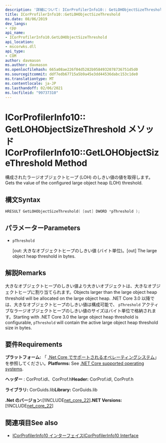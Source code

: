 ```yaml
---
description: '詳細について: ICorProfilerInfo10:: GetLOHObjectSizeThreshold メソッド'
title: ICorProfilerInfo10::GetLOHObjectSizeThreshold
ms.date: 08/06/2019
dev_langs:
- cpp
api_name:
- ICorProfilerInfo10.GetLOHObjectSizeThreshold
api_location:
- mscorwks.dll
api_type:
- COM
author: davmason
ms.author: davmason
ms.openlocfilehash: 665a08ae226f04d5282b9584932078736751d5d0
ms.sourcegitcommit: ddf7edb67715a5b9a45e3dd44536dabc153c1de0
ms.translationtype: MT
ms.contentlocale: ja-JP
ms.lasthandoff: 02/06/2021
ms.locfileid: "99737310"
---
```

# <a name="icorprofilerinfo10getlohobjectsizethreshold-method"></a><span data-ttu-id="0447a-103">ICorProfilerInfo10:: GetLOHObjectSizeThreshold メソッド</span><span class="sxs-lookup"><span data-stu-id="0447a-103">ICorProfilerInfo10::GetLOHObjectSizeThreshold Method</span></span>

<span data-ttu-id="0447a-104">構成されたラージオブジェクトヒープ (LOH) のしきい値の値を取得します。</span><span class="sxs-lookup"><span data-stu-id="0447a-104">Gets the value of the configured large object heap (LOH) threshold.</span></span>

## <a name="syntax"></a><span data-ttu-id="0447a-105">構文</span><span class="sxs-lookup"><span data-stu-id="0447a-105">Syntax</span></span>

```cpp
HRESULT GetLOHObjectSizeThreshold( [out] DWORD *pThreshold );
```

## <a name="parameters"></a><span data-ttu-id="0447a-106">パラメーター</span><span class="sxs-lookup"><span data-stu-id="0447a-106">Parameters</span></span>

- `pThreshold`

  <span data-ttu-id="0447a-107">\[out: 大きなオブジェクトヒープのしきい値 (バイト単位)。</span><span class="sxs-lookup"><span data-stu-id="0447a-107">\[out] The large object heap threshold in bytes.</span></span>

## <a name="remarks"></a><span data-ttu-id="0447a-108">解説</span><span class="sxs-lookup"><span data-stu-id="0447a-108">Remarks</span></span>

<span data-ttu-id="0447a-109">大きなオブジェクトヒープのしきい値より大きいオブジェクトは、大きなオブジェクトヒープに割り当てられます。</span><span class="sxs-lookup"><span data-stu-id="0447a-109">Objects larger than the large object heap threshold will be allocated on the large object heap.</span></span> <span data-ttu-id="0447a-110">.NET Core 3.0 以降では、大きなオブジェクトヒープのしきい値は構成可能で、 `pThreshold` アクティブなラージオブジェクトヒープのしきい値のサイズはバイト単位で格納されます。</span><span class="sxs-lookup"><span data-stu-id="0447a-110">Starting with .NET Core 3.0 the large object heap threshold is configurable, `pThreshold` will contain the active large object heap threshold size in bytes.</span></span>

## <a name="requirements"></a><span data-ttu-id="0447a-111">要件</span><span class="sxs-lookup"><span data-stu-id="0447a-111">Requirements</span></span>

<span data-ttu-id="0447a-112">**プラットフォーム:** 「 [.Net Core でサポートされるオペレーティングシステム](../../../core/install/windows.md?pivots=os-windows)」を参照してください。</span><span class="sxs-lookup"><span data-stu-id="0447a-112">**Platforms:** See [.NET Core supported operating systems](../../../core/install/windows.md?pivots=os-windows).</span></span>

<span data-ttu-id="0447a-113">**ヘッダー** : CorProf.idl、CorProf.h</span><span class="sxs-lookup"><span data-stu-id="0447a-113">**Header:** CorProf.idl, CorProf.h</span></span>

<span data-ttu-id="0447a-114">**ライブラリ:** CorGuids.lib</span><span class="sxs-lookup"><span data-stu-id="0447a-114">**Library:** CorGuids.lib</span></span>

<span data-ttu-id="0447a-115">**.Net のバージョン:**[!INCLUDE[net_core_22](../../../../includes/net-core-30-md.md)]</span><span class="sxs-lookup"><span data-stu-id="0447a-115">**.NET Versions:** [!INCLUDE[net_core_22](../../../../includes/net-core-30-md.md)]</span></span>

## <a name="see-also"></a><span data-ttu-id="0447a-116">関連項目</span><span class="sxs-lookup"><span data-stu-id="0447a-116">See also</span></span>

- [<span data-ttu-id="0447a-117">ICorProfilerInfo10 インターフェイス</span><span class="sxs-lookup"><span data-stu-id="0447a-117">ICorProfilerInfo10 Interface</span></span>](icorprofilerinfo10-interface.md)
